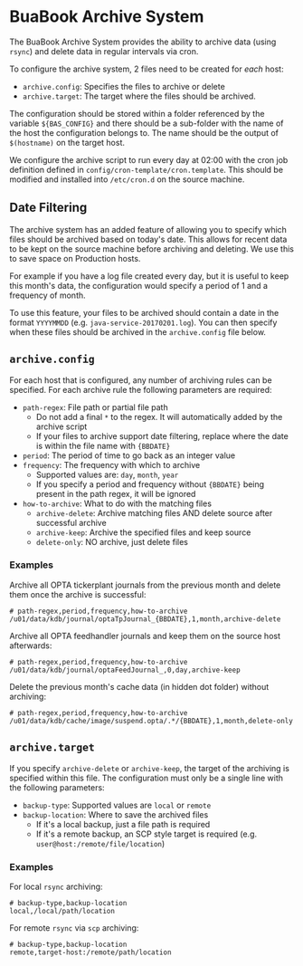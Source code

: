 # BuaBook Archive System

The BuaBook Archive System provides the ability to archive data (using `rsync`) and delete data in regular intervals via cron.

To configure the archive system, 2 files need to be created for _each_ host:

* `archive.config`: Specifies the files to archive or delete
* `archive.target`: The target where the files should be archived.

The configuration should be stored within a folder referenced by the variable `${BAS_CONFIG}` and there should be a sub-folder with the name of the host the configuration belongs to. The name should be the output of `$(hostname)` on the target host.

We configure the archive script to run every day at 02:00 with the cron job definition defined in `config/cron-template/cron.template`. This should be modified and installed into `/etc/cron.d` on the source machine.

## Date Filtering

The archive system has an added feature of allowing you to specify which files should be archived based on today's date. This allows for recent data to be kept on the source machine before archiving and deleting. We use this to save space on Production hosts.

For example if you have a log file created every day, but it is useful to keep this month's data, the configuration would specify a period of 1 and a frequency of month.

To use this feature, your files to be archived should contain a date in the format `YYYYMMDD` (e.g. `java-service-20170201.log`). You can then specify when these files should be archived in the `archive.config` file below.

## `archive.config`

For each host that is configured, any number of archiving rules can be specified. For each archive rule the following parameters are required:

* `path-regex`: File path or partial file path
    * Do not add a final `*` to the regex. It will automatically added by the archive script
    * If your files to archive support date filtering, replace where the date is within the file name with `{BBDATE}`
* `period`: The period of time to go back as an integer value
* `frequency`: The frequency with which to archive
    * Supported values are: `day`, `month`, `year`
    * If you specify a period and frequency without `{BBDATE}` being present in the path regex, it will be ignored
* `how-to-archive`: What to do with the matching files
    * `archive-delete`: Archive matching files AND delete source after successful archive
    * `archive-keep`: Archive the specified files and keep source
    * `delete-only`: NO archive, just delete files

### Examples

Archive all OPTA tickerplant journals from the previous month and delete them once the archive is successful:

```
# path-regex,period,frequency,how-to-archive
/u01/data/kdb/journal/optaTpJournal_{BBDATE},1,month,archive-delete
```

Archive all OPTA feedhandler journals and keep them on the source host afterwards:

```
# path-regex,period,frequency,how-to-archive
/u01/data/kdb/journal/optaFeedJournal_,0,day,archive-keep
```

Delete the previous month's cache data (in hidden dot folder) without archiving:

```
# path-regex,period,frequency,how-to-archive
/u01/data/kdb/cache/image/suspend.opta/.*/{BBDATE},1,month,delete-only
```

## `archive.target`

If you specify `archive-delete` or `archive-keep`, the target of the archiving is specified within this file. The configuration must only be a single line with the following parameters:

* `backup-type`: Supported values are `local` or `remote`
* `backup-location`: Where to save the archived files
    * If it's a local backup, just a file path is required
    * If it's a remote backup, an SCP style target is required (e.g. `user@host:/remote/file/location`)

### Examples

For local `rsync` archiving:

```
# backup-type,backup-location
local,/local/path/location
```

For remote `rsync` via `scp` archiving:

```
# backup-type,backup-location
remote,target-host:/remote/path/location
```
